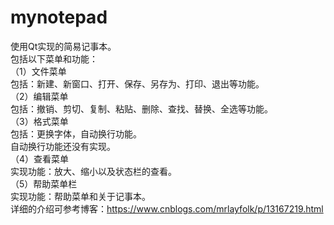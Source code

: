 # mynotepad
使用Qt实现的简易记事本。  
包括以下菜单和功能：  
（1）文件菜单  
包括：新建、新窗口、打开、保存、另存为、打印、退出等功能。  
（2）编辑菜单  
包括：撤销、剪切、复制、粘贴、删除、查找、替换、全选等功能。  
（3）格式菜单  
包括：更换字体，自动换行功能。  
自动换行功能还没有实现。  
（4）查看菜单  
实现功能：放大、缩小以及状态栏的查看。  
（5）帮助菜单栏  
实现功能：帮助菜单和关于记事本。  
详细的介绍可参考博客：https://www.cnblogs.com/mrlayfolk/p/13167219.html
